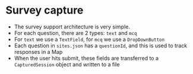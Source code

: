 # Survey capture 

* The survey support architecture is very simple. 
* For each question, there are 2 types: `text` and `mcq`
* For `text` we use a `TextField`, for `mcq` we use a `DropDownButton`
* Each question in `sites.json` has a `questionId`, and this is used to track responses in a Map
* When the user hits submit, these fields are transferred to a `CapturedSession` object and written to a file 
